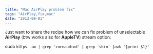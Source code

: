 ```yaml
---
title: "Mac AirPlay problem fix"
tags: "AirPlay,fix,mac"
date: "2013-09-01"
---
```


Just want to share the recipe how we can fix problem of unselectable **AirPlay** (btw works also for **AppleTV**) stream option:

sudo kill `ps -ax | grep 'coreaudiod' | grep 'sbin' |awk '{print $1}'`
